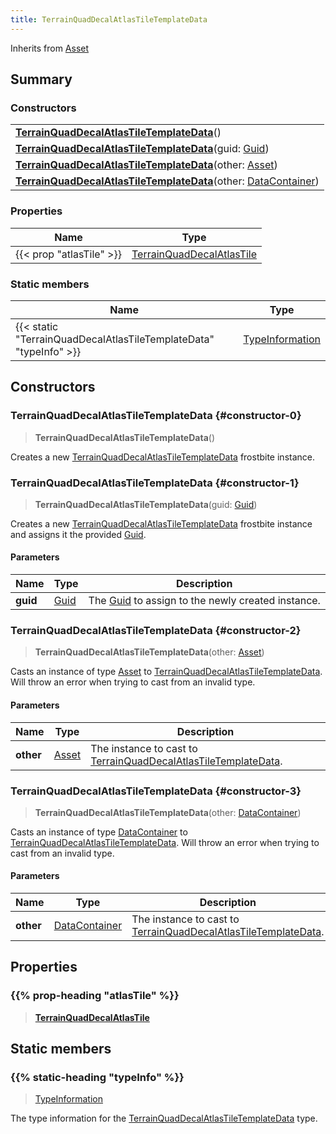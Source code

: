 ```yaml
---
title: TerrainQuadDecalAtlasTileTemplateData
---
```


Inherits from 
[Asset](/vext/ref/fb/asset)

## Summary
### Constructors
| |
| ----------- |
| **[TerrainQuadDecalAtlasTileTemplateData](#constructor-0)**() |
| **[TerrainQuadDecalAtlasTileTemplateData](#constructor-1)**(guid: [Guid](/vext/ref/shared/class/guid)) |
| **[TerrainQuadDecalAtlasTileTemplateData](#constructor-2)**(other: [Asset](/vext/ref/fb/asset)) |
| **[TerrainQuadDecalAtlasTileTemplateData](#constructor-3)**(other: [DataContainer](/vext/ref/shared/class/datacontainer)) |

### Properties
| Name | Type |
| ---- | ---- |
| {{< prop "atlasTile" >}} | [TerrainQuadDecalAtlasTile](/vext/ref/fb/terrainquaddecalatlastile) |

### Static members
| Name | Type |
| ---- | ---- |
| {{< static "TerrainQuadDecalAtlasTileTemplateData" "typeInfo" >}} | [TypeInformation](/vext/ref/shared/class/typeinformation) |

## Constructors
### TerrainQuadDecalAtlasTileTemplateData {#constructor-0}
> **TerrainQuadDecalAtlasTileTemplateData**()

Creates a new [TerrainQuadDecalAtlasTileTemplateData](/vext/ref/fb/terrainquaddecalatlastiletemplatedata) frostbite instance.

### TerrainQuadDecalAtlasTileTemplateData {#constructor-1}
> **TerrainQuadDecalAtlasTileTemplateData**(guid: [Guid](/vext/ref/shared/class/guid))

Creates a new [TerrainQuadDecalAtlasTileTemplateData](/vext/ref/fb/terrainquaddecalatlastiletemplatedata) frostbite instance and assigns it the provided [Guid](/vext/ref/shared/class/guid).

#### Parameters
| Name | Type | Description |
| ---- | ---- | ----------- |
| **guid** | [Guid](/vext/ref/shared/class/guid) | The [Guid](/vext/ref/shared/class/guid) to assign to the newly created instance. |

### TerrainQuadDecalAtlasTileTemplateData {#constructor-2}
> **TerrainQuadDecalAtlasTileTemplateData**(other: [Asset](/vext/ref/fb/asset))

Casts an instance of type [Asset](/vext/ref/fb/asset) to [TerrainQuadDecalAtlasTileTemplateData](/vext/ref/fb/terrainquaddecalatlastiletemplatedata). Will throw an error when trying to cast from an invalid type.

#### Parameters
| Name | Type | Description |
| ---- | ---- | ----------- |
| **other** | [Asset](/vext/ref/fb/asset) | The instance to cast to [TerrainQuadDecalAtlasTileTemplateData](/vext/ref/fb/terrainquaddecalatlastiletemplatedata). |

### TerrainQuadDecalAtlasTileTemplateData {#constructor-3}
> **TerrainQuadDecalAtlasTileTemplateData**(other: [DataContainer](/vext/ref/shared/class/datacontainer))

Casts an instance of type [DataContainer](/vext/ref/shared/class/datacontainer) to [TerrainQuadDecalAtlasTileTemplateData](/vext/ref/fb/terrainquaddecalatlastiletemplatedata). Will throw an error when trying to cast from an invalid type.

#### Parameters
| Name | Type | Description |
| ---- | ---- | ----------- |
| **other** | [DataContainer](/vext/ref/shared/class/datacontainer) | The instance to cast to [TerrainQuadDecalAtlasTileTemplateData](/vext/ref/fb/terrainquaddecalatlastiletemplatedata). |

## Properties
### {{% prop-heading "atlasTile" %}}
> **[TerrainQuadDecalAtlasTile](/vext/ref/fb/terrainquaddecalatlastile)**

## Static members
### {{% static-heading "typeInfo" %}}
> [TypeInformation](/vext/ref/shared/class/typeinformation)

The type information for the [TerrainQuadDecalAtlasTileTemplateData](/vext/ref/fb/terrainquaddecalatlastiletemplatedata) type.

